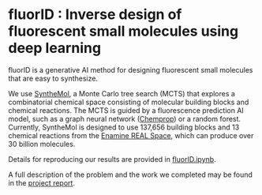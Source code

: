 # fluorID : Inverse design of fluorescent small molecules using deep learning

fluorID is a generative AI method for designing fluorescent small molecules that are easy to synthesize.

We use [SyntheMol](https://github.com/swansonk14/SyntheMol.git), a Monte Carlo tree search (MCTS) that explores a combinatorial chemical space consisting of molecular building blocks and chemical reactions. The MCTS is guided by a fluorescence prediction AI model, such as a graph neural network ([Chemprop](https://github.com/chemprop/chemprop)) or a random forest. Currently, SyntheMol is designed to use 137,656 building blocks and 13 chemical reactions from the [Enamine REAL Space](https://enamine.net/compound-collections/real-compounds/real-space-navigator), which can produce over 30 billion molecules.

Details for reproducing our results are provided in [fluorID.ipynb](fluorID.ipynb).

A full description of the problem and the work we completed may be found in the [project report](CS_273B_final_report.pdf).